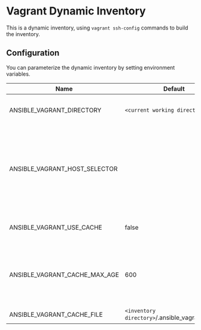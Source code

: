 # Vagrant Dynamic Inventory

This is a dynamic inventory, using `vagrant ssh-config` commands to build the inventory.

## Configuration

You can parameterize the dynamic inventory by setting environment variables.

| Name                          | Default                                        | Description                                                                                                        |
| ----------------------------- | ---------------------------------------------- | ------------------------------------------------------------------------------------------------------------------ |
| ANSIBLE_VAGRANT_DIRECTORY     | `<current working directory>`                  | The folder that contains the Vagrantfile                                                                           |
| ANSIBLE_VAGRANT_HOST_SELECTOR |                                                | Only queries specific hosts, comma-separated, from your Vagrantfile for ssh-config (can be useful for performance) |
| ANSIBLE_VAGRANT_USE_CACHE     | false                                          | Whether to cache the inventory in a file or not                                                                    |
| ANSIBLE_VAGRANT_CACHE_MAX_AGE | 600                                            | Time in seconds until the cache expires, when set to zero the cache never expires                                  |
| ANSIBLE_VAGRANT_CACHE_FILE    | `<inventory directory>`/.ansible_vagrant_cache | Location of the cache file                                                                                         |
